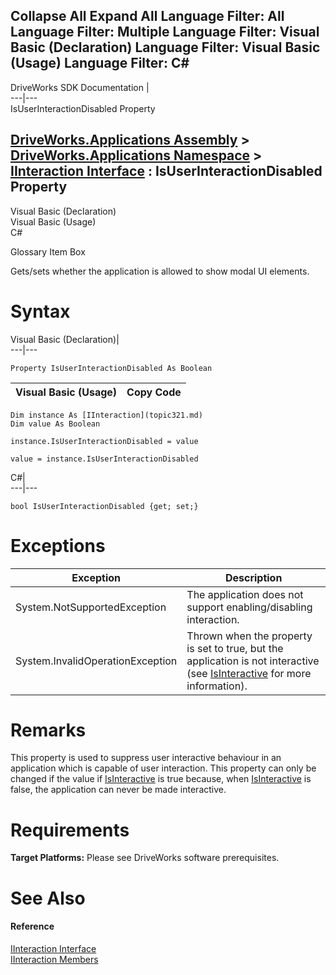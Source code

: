 Collapse All Expand All Language Filter: All  Language Filter: Multiple  Language Filter: Visual Basic (Declaration) Language Filter: Visual Basic (Usage) Language Filter: C#  
---  
DriveWorks SDK Documentation  |   
---|---  
IsUserInteractionDisabled Property   
  
[DriveWorks.Applications Assembly](topic13.md) > [DriveWorks.Applications Namespace](topic16.md) > [IInteraction Interface](topic321.md) : IsUserInteractionDisabled Property  
---  
  
Visual Basic (Declaration)    
Visual Basic (Usage)    
C# 

Glossary Item Box

Gets/sets whether the application is allowed to show modal UI elements. 

# Syntax

Visual Basic (Declaration)|   
---|---  
      
    
    Property IsUserInteractionDisabled As Boolean  
  
Visual Basic (Usage)| Copy Code  
---|---  
      
    
    Dim instance As [IInteraction](topic321.md)
    Dim value As Boolean
     
    instance.IsUserInteractionDisabled = value
     
    value = instance.IsUserInteractionDisabled  
  
C#|   
---|---  
      
    
    bool IsUserInteractionDisabled {get; set;}  
  
# Exceptions

Exception| Description  
---|---  
System.NotSupportedException| The application does not support enabling/disabling interaction.  
System.InvalidOperationException| Thrown when the property is set to true, but the application is not interactive (see [IsInteractive](topic332.md) for more information).  
  
# Remarks

This property is used to suppress user interactive behaviour in an application which is capable of user interaction. This property can only be changed if the value if [IsInteractive](topic332.md) is true because, when [IsInteractive](topic332.md) is false, the application can never be made interactive.

# Requirements

**Target Platforms:** Please see DriveWorks software prerequisites.

# See Also

#### Reference

[IInteraction Interface](topic321.md)   
[IInteraction Members](topic322.md)


